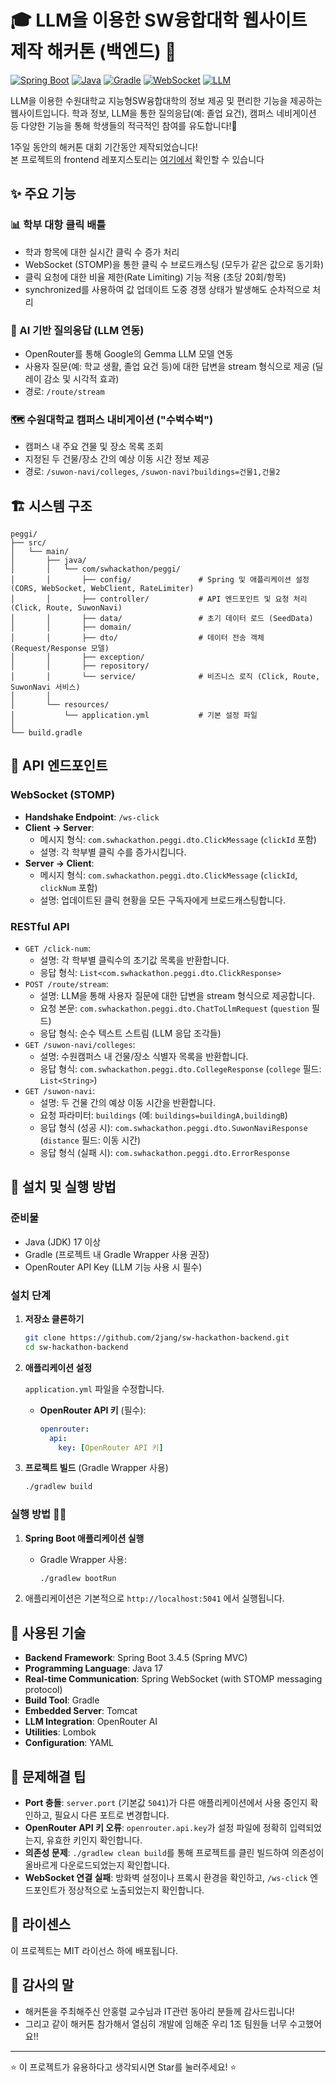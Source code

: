 # 🎓 LLM을 이용한 SW융합대학 웹사이트 제작 해커톤 (백엔드) 🏫

[![Spring Boot](https://img.shields.io/badge/Spring%20Boot-3.4.5-6DB33F?style=for-the-badge&logo=springboot&logoColor=white)](https://spring.io/projects/spring-boot)
[![Java](https://img.shields.io/badge/Java-17-ED8B00?style=for-the-badge&logo=openjdk&logoColor=white)](https://www.java.com/)
[![Gradle](https://img.shields.io/badge/Gradle-8.13-02303A?style=for-the-badge&logo=gradle&logoColor=white)](https://gradle.org/)
[![WebSocket](https://img.shields.io/badge/WebSocket-STOMP-blue?style=for-the-badge&logo=socketdotio&logoColor=white)](https://stomp.github.io/)
[![LLM](https://img.shields.io/badge/LLM-OpenRouter-9cf?style=for-the-badge&logo=openai&logoColor=white)](https://openrouter.ai/)

LLM을 이용한 수원대학교 지능형SW융합대학의 정보 제공 및 편리한 기능을 제공하는 웹사이트입니다. 학과 정보, LLM을 통한 질의응답(예: 졸업 요건), 캠퍼스 네비게이션 등 다양한 기능을 통해 학생들의 적극적인 참여를 유도합니다!🚀

1주일 동안의 해커톤 대회 기간동안 제작되었습니다!  
본 프로젝트의 frontend 레포지스토리는 [여기에서](https://github.com/2jang/sw-hackathon-react) 확인할 수 있습니다

## ✨ 주요 기능

### 📊 학부 대항 클릭 배틀
* 학과 항목에 대한 실시간 클릭 수 증가 처리
* WebSocket (STOMP)을 통한 클릭 수 브로드캐스팅 (모두가 같은 값으로 동기화)
* 클릭 요청에 대한 비율 제한(Rate Limiting) 기능 적용 (초당 20회/항목)
* synchronized를 사용하여 값 업데이트 도중 경쟁 상태가 발생해도 순차적으로 처리

### 💬 AI 기반 질의응답 (LLM 연동)
* OpenRouter를 통해 Google의 Gemma LLM 모델 연동
* 사용자 질문(예: 학교 생활, 졸업 요건 등)에 대한 답변을 stream 형식으로 제공 (딜레이 감소 및 시각적 효과)
* 경로: `/route/stream`

### 🗺️ 수원대학교 캠퍼스 내비게이션 ("수벅수벅")
* 캠퍼스 내 주요 건물 및 장소 목록 조회
* 지정된 두 건물/장소 간의 예상 이동 시간 정보 제공
* 경로: `/suwon-navi/colleges`, `/suwon-navi?buildings=건물1,건물2`

## 🏗️ 시스템 구조

```
peggi/
├── src/
│   └── main/
│       ├── java/
│       │   └── com/swhackathon/peggi/
│       │       ├── config/               # Spring 및 애플리케이션 설정 (CORS, WebSocket, WebClient, RateLimiter)
│       │       ├── controller/           # API 엔드포인트 및 요청 처리 (Click, Route, SuwonNavi)
│       │       ├── data/                 # 초기 데이터 로드 (SeedData)
│       │       ├── domain/
│       │       ├── dto/                  # 데이터 전송 객체 (Request/Response 모델)
│       │       ├── exception/
│       │       ├── repository/
│       │       └── service/              # 비즈니스 로직 (Click, Route, SuwonNavi 서비스)
│       │
│       └── resources/
│           └── application.yml           # 기본 설정 파일
│
└── build.gradle
```

## 🔄 API 엔드포인트

### WebSocket (STOMP)

* **Handshake Endpoint**: `/ws-click`
* **Client → Server**:
    * 메시지 형식: `com.swhackathon.peggi.dto.ClickMessage` (`clickId` 포함)
    * 설명: 각 학부별 클릭 수를 증가시킵니다.
* **Server → Client**:
    * 메시지 형식: `com.swhackathon.peggi.dto.ClickMessage` (`clickId`, `clickNum` 포함)
    * 설명: 업데이트된 클릭 현황을 모든 구독자에게 브로드캐스팅합니다.

### RESTful API
* `GET /click-num`:
    * 설명: 각 학부별 클릭수의 초기값 목록을 반환합니다.
    * 응답 형식: `List<com.swhackathon.peggi.dto.ClickResponse>`
* `POST /route/stream`:
    * 설명: LLM을 통해 사용자 질문에 대한 답변을 stream 형식으로 제공합니다.
    * 요청 본문: `com.swhackathon.peggi.dto.ChatToLlmRequest` (`question` 필드)
    * 응답 형식: 순수 텍스트 스트림 (LLM 응답 조각들)
* `GET /suwon-navi/colleges`:
    * 설명: 수원캠퍼스 내 건물/장소 식별자 목록을 반환합니다.
    * 응답 형식: `com.swhackathon.peggi.dto.CollegeResponse` (`college` 필드: `List<String>`)
* `GET /suwon-navi`:
    * 설명: 두 건물 간의 예상 이동 시간을 반환합니다.
    * 요청 파라미터: `buildings` (예: `buildings=buildingA,buildingB`)
    * 응답 형식 (성공 시): `com.swhackathon.peggi.dto.SuwonNaviResponse` (`distance` 필드: 이동 시간)
    * 응답 형식 (실패 시): `com.swhackathon.peggi.dto.ErrorResponse`

## 🚀 설치 및 실행 방법

### 준비물

* Java (JDK) 17 이상
* Gradle (프로젝트 내 Gradle Wrapper 사용 권장)
* OpenRouter API Key (LLM 기능 사용 시 필수)

### 설치 단계

1.  **저장소 클론하기**
    ```bash
    git clone https://github.com/2jang/sw-hackathon-backend.git
    cd sw-hackathon-backend
    ```

2. **애플리케이션 설정**

    `application.yml` 파일을 수정합니다.

    * **OpenRouter API 키** (필수):
        ```yaml
        openrouter:
          api:
            key: [OpenRouter API 키]
        ```

3. **프로젝트 빌드** (Gradle Wrapper 사용)
    ```bash
    ./gradlew build
    ```

### 실행 방법 🏃‍♀️

1.  **Spring Boot 애플리케이션 실행**
    * Gradle Wrapper 사용:
        ```bash
        ./gradlew bootRun
        ```

2.  애플리케이션은 기본적으로 `http://localhost:5041` 에서 실행됩니다.

## 🧩 사용된 기술

* **Backend Framework**: Spring Boot 3.4.5 (Spring MVC)
* **Programming Language**: Java 17
* **Real-time Communication**: Spring WebSocket (with STOMP messaging protocol)
* **Build Tool**: Gradle
* **Embedded Server**: Tomcat
* **LLM Integration**: OpenRouter AI
* **Utilities**: Lombok
* **Configuration**: YAML

## 🔧 문제해결 팁

* **Port 충돌**: `server.port` (기본값 `5041`)가 다른 애플리케이션에서 사용 중인지 확인하고, 필요시 다른 포트로 변경합니다.
* **OpenRouter API 키 오류**: `openrouter.api.key`가 설정 파일에 정확히 입력되었는지, 유효한 키인지 확인합니다.
* **의존성 문제**: `./gradlew clean build`를 통해 프로젝트를 클린 빌드하여 의존성이 올바르게 다운로드되었는지 확인합니다.
* **WebSocket 연결 실패**: 방화벽 설정이나 프록시 환경을 확인하고, `/ws-click` 엔드포인트가 정상적으로 노출되었는지 확인합니다.

## 📝 라이센스

이 프로젝트는 MIT 라이선스 하에 배포됩니다.

## 🙏 감사의 말

* 해커톤을 주최해주신 안홍렬 교수님과 IT관련 동아리 분들께 감사드립니다!
* 그리고 같이 해커톤 참가해서 열심히 개발에 임해준 우리 1조 팀원들 너무 수고했어요!!

---

⭐ 이 프로젝트가 유용하다고 생각되시면 Star를 눌러주세요! ⭐
